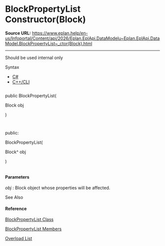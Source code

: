 # BlockPropertyList Constructor(Block)

**Source URL:** https://www.eplan.help/en-us/Infoportal/Content/api/2026/Eplan.EplApi.DataModelu~Eplan.EplApi.DataModel.BlockPropertyList~_ctor(Block).html

---

Should be used internal only

Syntax

- [C#](#i-syntax-CS)
- [C++/CLI](#i-syntax-CPP2005)

```
```
public BlockPropertyList( 
   Block obj
)
```
```

```
```
public:
BlockPropertyList( 
   Block^ obj
)
```
```

#### Parameters

*obj*
:   Block object whose properties will be affected.



See Also

#### Reference

[BlockPropertyList Class](Eplan.EplApi.DataModelu~Eplan.EplApi.DataModel.BlockPropertyList.html)
  
[BlockPropertyList Members](Eplan.EplApi.DataModelu~Eplan.EplApi.DataModel.BlockPropertyList_members.html)
  
[Overload List](Eplan.EplApi.DataModelu~Eplan.EplApi.DataModel.BlockPropertyList~_ctor.html)
